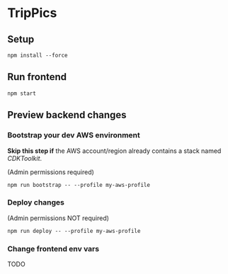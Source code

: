 # TripPics
## Setup
`npm install --force`
## Run frontend
`npm start`
## Preview backend changes
### Bootstrap your dev AWS environment
**Skip this step if** the AWS account/region already contains a stack named *CDKToolkit*.

(Admin permissions required)

`npm run bootstrap -- --profile my-aws-profile` 
### Deploy changes
(Admin permissions NOT required)

`npm run deploy -- --profile my-aws-profile`
### Change frontend env vars
TODO